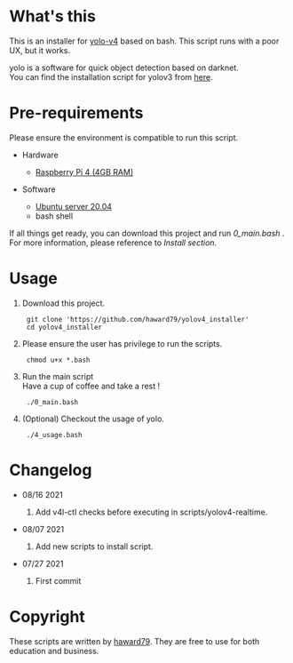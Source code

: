 # What's this
This is an installer for [yolo-v4](https://github.com/AlexeyAB/darknet) based on bash.
This script runs with a poor UX, but it works.

yolo is a software for quick object detection based on darknet.  
You can find the installation script for yolov3 from [here](https://github.com/haward79/yolov3_installer).

# Pre-requirements
Please ensure the environment is compatible to run this script.

- Hardware
  - [Raspberry Pi 4 (4GB RAM)](https://www.raspberrypi.org/products/raspberry-pi-4-model-b/)

- Software
  - [Ubuntu server 20.04](https://old-releases.ubuntu.com/releases/focal/ubuntu-20.04.1-preinstalled-server-arm64+raspi.img.xz)
  - bash shell

If all things get ready, you can download this project and run *0_main.bash* .
For more information, please reference to *Install section*.

# Usage
1. Download this project.

        git clone 'https://github.com/haward79/yolov4_installer'
        cd yolov4_installer

2. Please ensure the user has privilege to run the scripts.

        chmod u+x *.bash

3. Run the main script  
   Have a cup of coffee and take a rest !

        ./0_main.bash

4. (Optional) Checkout the usage of yolo.

        ./4_usage.bash

# Changelog
- 08/16 2021
    1. Add v4l-ctl checks before executing in scripts/yolov4-realtime.

- 08/07 2021
    1. Add new scripts to install script.

- 07/27 2021
    1. First commit

# Copyright
These scripts are written by [haward79](https://www.haward79.tw/).
They are free to use for both education and business.

